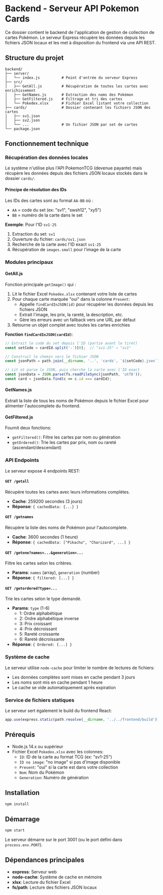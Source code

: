 # Backend - Serveur API Pokemon Cards

Ce dossier contient le backend de l'application de gestion de collection de cartes Pokémon. Le serveur Express récupère les données depuis les fichiers JSON locaux et les met à disposition du frontend via une API REST.

## Structure du projet

```
backend/
├── server/
│   └── index.js          # Point d'entrée du serveur Express
├── src/
│   ├── GetAll.js         # Récupération de toutes les cartes avec enrichissement
│   ├── GetNames.js       # Extraction des noms des Pokémon
│   ├── GetFiltered.js    # Filtrage et tri des cartes
│   └── Pokedex.xlsx      # Fichier Excel listant votre collection
├── cards/                # Dossier contenant les fichiers JSON des cartes
│   ├── sv1.json
│   ├── sv2.json
│   └── ...               # Un fichier JSON par set de cartes
└── package.json
```

## Fonctionnement technique

### Récupération des données locales

Le système n'utilise plus l'API PokemonTCG (devenue payante) mais récupère les données depuis des fichiers JSON locaux stockés dans le dossier `cards/`.

#### Principe de résolution des IDs
Les IDs des cartes sont au format `AA-BB` où :
- `AA` = code du set (ex: "sv1", "swsh12", "xy5")
- `BB` = numéro de la carte dans le set

**Exemple**: Pour l'ID `sv1-25`
1. Extraction du set: `sv1`
2. Ouverture du fichier: `cards/sv1.json`
3. Recherche de la carte avec l'ID exact `sv1-25`
4. Récupération de `images.small` pour l'image de la carte

### Modules principaux

#### GetAll.js
Fonction principale `getImage()` qui :
1. Lit le fichier Excel `Pokedex.xlsx` contenant votre liste de cartes
2. Pour chaque carte marquée "oui" dans la colonne `Present`:
   - Appelle `findCardInJSON(id)` pour récupérer les données depuis les fichiers JSON
   - Extrait l'image, les prix, la rareté, la description, etc.
   - Gère les erreurs avec un fallback vers une URL par défaut
3. Retourne un objet complet avec toutes les cartes enrichies

**Fonction `findCardInJSON(cardId)`**:
```javascript
// Extrait le code du set depuis l'ID (partie avant le tiret)
const setCode = cardId.split('-')[0];  // "sv1-25" → "sv1"

// Construit le chemin vers le fichier JSON
const jsonPath = path.join(__dirname, '..', 'cards', `${setCode}.json`);

// Lit et parse le JSON, puis cherche la carte avec l'ID exact
const jsonData = JSON.parse(fs.readFileSync(jsonPath, 'utf8'));
const card = jsonData.find(c => c.id === cardId);
```

#### GetNames.js
Extrait la liste de tous les noms de Pokémon depuis le fichier Excel pour alimenter l'autocomplete du frontend.

#### GetFiltered.js
Fournit deux fonctions:
- `getFiltered()`: Filtre les cartes par nom ou génération
- `getOrdered()`: Trie les cartes par prix, nom ou rareté (ascendant/descendant)

### API Endpoints

Le serveur expose 4 endpoints REST:

#### `GET /getall`
Récupère toutes les cartes avec leurs informations complètes.
- **Cache**: 259200 secondes (3 jours)
- **Réponse**: `{ cachedData: {...} }`

#### `GET /getnames`
Récupère la liste des noms de Pokémon pour l'autocomplete.
- **Cache**: 3600 secondes (1 heure)
- **Réponse**: `{ cachedData: ["Pikachu", "Charizard", ...] }`

#### `GET /getone?names=...&generation=...`
Filtre les cartes selon les critères.
- **Params**: `names` (array), `generation` (number)
- **Réponse**: `{ filtered: [...] }`

#### `GET /getordered?type=...`
Trie les cartes selon le type demandé.
- **Params**: `type` (1-6)
  - 1: Ordre alphabétique
  - 2: Ordre alphabétique inverse
  - 3: Prix croissant
  - 4: Prix décroissant
  - 5: Rareté croissante
  - 6: Rareté décroissante
- **Réponse**: `{ Ordered: [...] }`

### Système de cache

Le serveur utilise `node-cache` pour limiter le nombre de lectures de fichiers:
- Les données complètes sont mises en cache pendant 3 jours
- Les noms sont mis en cache pendant 1 heure
- Le cache se vide automatiquement après expiration

### Service de fichiers statiques

Le serveur sert également le build du frontend React:
```javascript
app.use(express.static(path.resolve(__dirname, '../../frontend/build')));
```

## Prérequis

- Node.js 14.x ou supérieur
- Fichier Excel `Pokedex.xlsx` avec les colonnes:
  - `ID`: ID de la carte au format TCG (ex: "sv1-25")
  - `ID no image`: "no image" si pas d'image disponible
  - `Present`: "oui" si la carte est dans votre collection
  - `Nom`: Nom du Pokémon
  - `Generation`: Numéro de génération

## Installation

```bash
npm install
```

## Démarrage

```bash
npm start
```

Le serveur démarre sur le port 3001 (ou le port défini dans `process.env.PORT`).

## Dépendances principales

- **express**: Serveur web
- **node-cache**: Système de cache en mémoire
- **xlsx**: Lecture du fichier Excel
- **fs/path**: Lecture des fichiers JSON locaux
